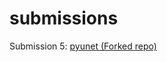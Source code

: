 # submissions

Submission 5: [pyunet (Forked repo)](https://github.com/iscs30-65-biomedical-ai/pyunetBetter)
